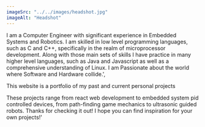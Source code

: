 ```yaml
---
imageSrc: "../../images/headshot.jpg"
imageAlt: "Headshot"
---
```


I am a Computer Engineer with significant experience in Embedded Systems and Robotics. I am skilled in low level programming languages, such as C and C++, specifically in the realm of microprocessor development. Along with those main sets of skills I have practice in many higher level languages, such as Java and Javascript as well as a comprehensive understanding of Linux. I am Passionate about the world where Software and Hardware collide.',

This website is a portfolio of my past and current personal projects

These projects range from react web development to embedded system pid controlled devices, from path-finding game mechanics to ultrasonic guided robots. Thanks for checking it out! I hope you can find inspiration for your own projects!'

<!-- Photo by <a href="https://unsplash.com/@charlesdeluvio?utm_source=unsplash&utm_medium=referral&utm_content=creditCopyText" target="_blank" rel="nofollow noopener noreferrer" aria-label="External Link"><u>Charles Deluvio</u></a> on Unsplash -->
